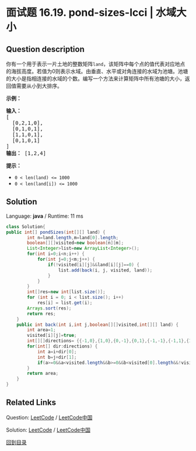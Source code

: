 ﻿# 面试题 16.19. pond-sizes-lcci | 水域大小

## Question description

<!--If you want to use the English description, use <p>You have an integer matrix representing a plot of land, where the value at that loca&shy;tion represents the height above sea level. A value of zero indicates water. A pond is a region of water connected vertically, horizontally, or diagonally. The size of the pond is the total number of connected water cells. Write a method to compute the sizes of all ponds in the matrix.</p>

<p><strong>Example: </strong></p>

<pre>
<strong>Input: </strong>
[
  [0,2,1,0],
  [0,1,0,1],
  [1,1,0,1],
  [0,1,0,1]
]
<strong>Output: </strong> [1,2,4]
</pre>

<p><strong>Note: </strong></p>

<ul>
	<li><code>0 &lt; len(land) &lt;= 1000</code></li>
	<li><code>0 &lt; len(land[i]) &lt;= 1000</code></li>
</ul>
 instead-->
<p>你有一个用于表示一片土地的整数矩阵<code>land</code>，该矩阵中每个点的值代表对应地点的海拔高度。若值为0则表示水域。由垂直、水平或对角连接的水域为池塘。池塘的大小是指相连接的水域的个数。编写一个方法来计算矩阵中所有池塘的大小，返回值需要从小到大排序。</p>
<p><strong>示例：</strong></p>
<pre><strong>输入：</strong>
[
  [0,2,1,0],
  [0,1,0,1],
  [1,1,0,1],
  [0,1,0,1]
]
<strong>输出：</strong> [1,2,4]
</pre>
<p><strong>提示：</strong></p>
<ul>
<li><code>0 < len(land) <= 1000</code></li>
<li><code>0 < len(land[i]) <= 1000</code></li>
</ul>




## Solution

Language: **java**  /  Runtime: 11 ms

```java
class Solution{
public int[] pondSizes(int[][] land) {
        int n=land.length,m=land[0].length;
        boolean[][]visited=new boolean[n][m];
        List<Integer>list=new ArrayList<Integer>();
        for(int i=0;i<n;i++) {
            for(int j=0;j<m;j++) {
                if(!visited[i][j]&&land[i][j]==0) {
                    list.add(back(i, j, visited, land));
                }
            }
        }
        int[]res=new int[list.size()];
        for (int i = 0; i < list.size(); i++) 
            res[i] = list.get(i);
        Arrays.sort(res);
        return res;
    }
    public int back(int i,int j,boolean[][]visited,int[][] land) {
        int area=1;
        visited[i][j]=true;
        int[][]directions= {{-1,0},{1,0},{0,-1},{0,1},{-1,-1},{-1,1},{1,-1},{1,1}};
        for(int[] dir:directions) {
            int a=i+dir[0];
            int b=j+dir[1];
            if(a>=0&&a<visited.length&&b>=0&&b<visited[0].length&&!visited[a][b]&&land[a][b]==0)area+=back(a,b,visited,land);
        }
        return area;
    }
}
```



## Related Links

Question: [LeetCode](https://leetcode.com/problems/pond-sizes-lcci/description/)  /  [LeetCode中国](https://leetcode-cn.com/problems/pond-sizes-lcci/description/)

Solution: [LeetCode](https://leetcode.com/articles/pond-sizes-lcci/)  /  [LeetCode中国](https://leetcode-cn.com/articles/pond-sizes-lcci/)

[回到目录](../README.md)